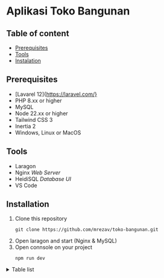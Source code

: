 # Aplikasi Toko Bangunan

## Table of content
- [Prerequisites](#prerequisites)
- [Tools](#tools)
- [Instalation](#installation)
## Prerequisites
- [Lavarel 12]{https://laravel.com/}
- PHP 8.xx or higher
- MySQL
- Node 22.xx or higher
- Tailwind CSS 3
- Inertia 2
- Windows, Linux or MacOS
## Tools
- Laragon
- Nginx _Web Server_
- HeidiSQL _Database UI_
- VS Code
## Installation
1. Clone this repository
   ```
   git clone https://github.com/mrezav/toko-bangunan.git
   ```
2. Open laragon and start (Nginx & MySQL)
3. Open connsole on your project
   ```
   npm run dev
   ```

<details>
<summary>Table list</summary>

| No | Name                 |
|---:|----------------------|
|   1| Category             |
|   2| Product              |
|   3| User                 |
|   4| Trancaction          |
|   5| Trancaction Detail   |
|   6| Payment              |
|   7| Buyer                |
|   8| Images               |

</details>
